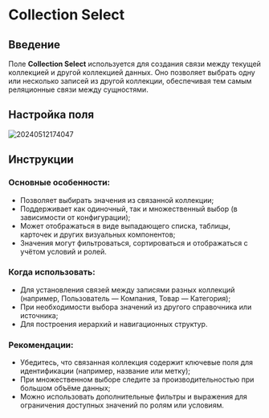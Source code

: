 # Collection Select

## Введение

Поле **Collection Select** используется для создания связи между текущей коллекцией и другой коллекцией данных. 
Оно позволяет выбрать одну или несколько записей из другой коллекции, обеспечивая тем самым реляционные связи между сущностями.

## Настройка поля

![20240512174047](https://static-docs.nocobase.com/20240512174047.png)

## Инструкции

### Основные особенности:

- Позволяет выбирать значения из связанной коллекции;
- Поддерживает как одиночный, так и множественный выбор (в зависимости от конфигурации);
- Может отображаться в виде выпадающего списка, таблицы, карточек и других визуальных компонентов;
- Значения могут фильтроваться, сортироваться и отображаться с учётом условий и ролей.

### Когда использовать:

- Для установления связей между записями разных коллекций (например, Пользователь — Компания, Товар — Категория);
- При необходимости выбора значений из другого справочника или источника;
- Для построения иерархий и навигационных структур.

### Рекомендации:

- Убедитесь, что связанная коллекция содержит ключевые поля для идентификации (например, название или метку);
- При множественном выборе следите за производительностью при большом объёме данных;
- Можно использовать дополнительные фильтры и выражения для ограничения доступных значений по ролям или условиям.



